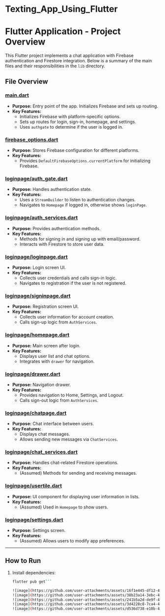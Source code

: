 # Texting_App_Using_Flutter
# Flutter Application - Project Overview

This Flutter project implements a chat application with Firebase authentication and Firestore integration. Below is a summary of the main files and their responsibilities in the `lib` directory.

## File Overview

### [main.dart](lib/main.dart)
- **Purpose:** Entry point of the app. Initializes Firebase and sets up routing.
- **Key Features:**  
  - Initializes Firebase with platform-specific options.
  - Sets up routes for login, sign-in, homepage, and settings.
  - Uses `authgate` to determine if the user is logged in.

### [firebase_options.dart](lib/firebase_options.dart)
- **Purpose:** Stores Firebase configuration for different platforms.
- **Key Features:**  
  - Provides `DefaultFirebaseOptions.currentPlatform` for initializing Firebase.

### [loginpage/auth_gate.dart](lib/loginpage/auth_gate.dart)
- **Purpose:** Handles authentication state.
- **Key Features:**  
  - Uses a `StreamBuilder` to listen to authentication changes.
  - Navigates to `Homepage` if logged in, otherwise shows `loginPage`.

### [loginpage/auth_services.dart](lib/loginpage/auth_services.dart)
- **Purpose:** Provides authentication methods.
- **Key Features:**  
  - Methods for signing in and signing up with email/password.
  - Interacts with Firestore to store user data.

### [loginpage/loginpage.dart](lib/loginpage/loginpage.dart)
- **Purpose:** Login screen UI.
- **Key Features:**  
  - Collects user credentials and calls sign-in logic.
  - Navigates to registration if the user is not registered.

### [loginpage/signinpage.dart](lib/loginpage/signinpage.dart)
- **Purpose:** Registration screen UI.
- **Key Features:**  
  - Collects user information for account creation.
  - Calls sign-up logic from `AuthServices`.

### [loginpage/homepage.dart](lib/loginpage/homepage.dart)
- **Purpose:** Main screen after login.
- **Key Features:**  
  - Displays user list and chat options.
  - Integrates with `drawer` for navigation.

### [loginpage/drawer.dart](lib/loginpage/drawer.dart)
- **Purpose:** Navigation drawer.
- **Key Features:**  
  - Provides navigation to Home, Settings, and Logout.
  - Calls sign-out logic from `AuthServices`.

### [loginpage/chatpage.dart](lib/loginpage/chatpage.dart)
- **Purpose:** Chat interface between users.
- **Key Features:**  
  - Displays chat messages.
  - Allows sending new messages via `ChatServices`.

### [loginpage/chat_services.dart](lib/loginpage/chat_services.dart)
- **Purpose:** Handles chat-related Firestore operations.
- **Key Features:**  
  - (Assumed) Methods for sending and receiving messages.

### [loginpage/usertile.dart](lib/loginpage/usertile.dart)
- **Purpose:** UI component for displaying user information in lists.
- **Key Features:**  
  - (Assumed) Used in `Homepage` to show users.

### [loginpage/settings.dart](lib/loginpage/settings.dart)
- **Purpose:** Settings screen.
- **Key Features:**  
  - (Assumed) Allows users to modify app preferences.

---

## How to Run

1. Install dependencies:
   ```sh
   flutter pub get```

   ![image](https://github.com/user-attachments/assets/16f1e445-df12-454c-b929-6afd7940da5f)
   ![image](https://github.com/user-attachments/assets/38b23a14-3ebc-44e4-8c9f-cbd16b7a43d3)
   ![image](https://github.com/user-attachments/assets/241b5a2d-de9f-449f-8aa1-f56d9d73598e)
   ![image](https://github.com/user-attachments/assets/3d4228c8-7ca4-4323-9799-62ff726ee7ac)
   ![image](https://github.com/user-attachments/assets/d536d738-e10b-4169-97a5-5e0488c3dd15)





   
